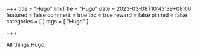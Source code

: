 +++
title = "Hugo"
linkTitle = "Hugo"
date = 2023-03-08T10:43:39+08:00
featured = false
comment = true
toc = true
reward = false
pinned = false
categories = [
]
tags = [
  "Hugo"
]

+++

All things Hugo
